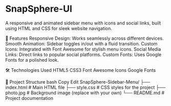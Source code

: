 # SnapSphere-UI
A responsive and animated sidebar menu with icons and social links, built using HTML and CSS for sleek website navigation.

📌 Features
Responsive Design: Works seamlessly across different devices.
Smooth Animation: Sidebar toggles in/out with a fluid transition.
Custom Icons: Integrated with Font Awesome for stylish menu icons.
Social Media Links: Direct links to popular social platforms.
Custom Fonts: Uses Google Fonts for a polished look.

🛠️ Technologies Used
HTML5
CSS3
Font Awesome Icons
Google Fonts

📂 Project Structure
bash
Copy
Edit
SnapSphere-Sidebar-Menu/
├── index.html       # Main HTML file
├── style.css        # CSS styles for the project
├── photo.jpg        # Background image (replace with your own)
└── README.md        # Project documentation
